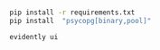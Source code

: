 ### 


```bash
pip install -r requirements.txt
pip install  "psycopg[binary,pool]"
```

```bash
evidently ui
```